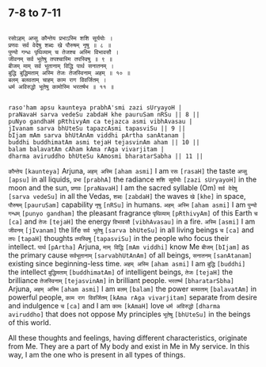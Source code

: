 ## 7-8 to 7-11


```shloka-sa

रसोऽहम् अप्सु कौन्तेय प्रभाऽस्मि शशि सूर्ययोः ।
प्रणवः सर्व वेदेषु शब्दः खे पौरुषम् नृषु ॥ ८ ॥
पुण्यो गन्धः पृथिव्याम् च तेजश्च अस्मि विभावसौ ।
जीवनम् सर्व भूतेषु तपश्चास्मि तपस्विषु ॥ ९ ॥
बीजम् माम् सर्व भूतानाम् विद्धि पार्थ सनातनम् ।
बुद्धि बुद्धिमताम् अस्मि तेजः तेजस्विनाम् अहम् ॥ १० ॥
बलम् बलवताम् चाहम् काम राग विवर्जितम् ।
धर्म अविरुद्धो भूतेषु कामोस्मि भरतर्षभ ॥ ११ ॥

```
```shloka-sa-hk

raso'ham apsu kaunteya prabhA'smi zazi sUryayoH |
praNavaH sarva vedeSu zabdaH khe pauruSam nRSu || 8 ||
puNyo gandhaH pRthivyAm ca tejazca asmi vibhAvasau |
jIvanam sarva bhUteSu tapazcAsmi tapasviSu || 9 ||
bIjam mAm sarva bhUtAnAm viddhi pArtha sanAtanam |
buddhi buddhimatAm asmi tejaH tejasvinAm aham || 10 ||
balam balavatAm cAham kAma rAga vivarjitam |
dharma aviruddho bhUteSu kAmosmi bharatarSabha || 11 ||

```
`कौन्तेय` `[kaunteya]` Arjuna, `अहम् अस्मि` `[aham asmi]` I am `रसः` `[rasaH]` the taste `अप्सु` `[apsu]` in all liquids, `प्रभा` `[prabhA]` the radiance `शशि सूर्ययोः` `[zazi sUryayoH]` in the moon and the sun, `प्रणवः` `[praNavaH]` I am the sacred syllable (Om) `सर्व वेदेषु` `[sarva vedeSu]` in all the Vedas, `शब्दः` `[zabdaH]` the waves `खे` `[khe]` in space, `पौरुषम्` `[pauruSam]` capability `नृषु` `[nRSu]` in humans.
`अहम् अस्मि` `[aham asmi]` I am `पुन्यो गन्धम्` `[punyo gandham]` the pleasant fragrance `पृथिव्याम्` `[pRthivyAm]` of this Earth `च` `[ca]` and `तेजः` `[tejaH]` the energy `विभावसौ` `[vibhAvasau]` in a fire. `अस्मि` `[asmi]` I am `जीवनम्` `[jIvanam]` the life `सर्व भूतेषु` `[sarva bhUteSu]` in all living beings `च` `[ca]` and `तपः` `[tapaH]` thoughts `तपस्विषु` `[tapasviSu]` in the people who focus their intellect.
`पार्थ` `[pArtha]` Arjuna, `माम् विद्धि` `[mAm viddhi]` know Me `बीजम्` `[bIjam]` as the primary cause `सर्वभूतानाम्` `[sarvabhUtAnAm]` of all beings, `सनातनम्` `[sanAtanam]` existing since beginning-less time. `अहम् अस्मि` `[aham asmi]` I am `बुद्धि` `[buddhi]` the intellect `बुद्धिमताम्` `[buddhimatAm]` of intelligent beings, `तेजः` `[tejaH]` the brilliance `तेजस्विनाम्` `[tejasvinAm]` in brilliant people.
`भरतर्ष्भ` `[bharatarSbha]` Arjuna, `अहम् अस्मि` `[aham asmi]` I am `बलम्` `[balam]` the power `बलवताम्` `[balavatAm]` in powerful people, `काम राग विवर्जितम्` `[kAma rAga vivarjitam]` separate from desire and indulgence `च` `[ca]` and I am `कामः` `[kAmaH]` love `धर्म अविरुद्धो` `[dharma aviruddho]` that does not oppose My principles `भूतेषु` `[bhUteSu]` in the beings of this world.

All these thoughts and feelings, having different characteristics, originate from Me. They are a part of My body and exist in Me in My service. In this way, I am the one who is present in all types of things.


